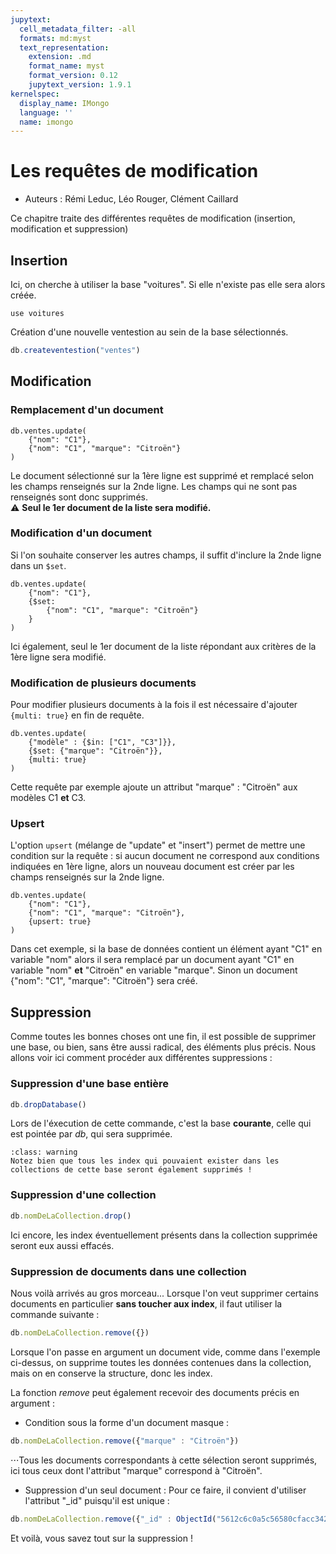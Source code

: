 ```yaml
---
jupytext:
  cell_metadata_filter: -all
  formats: md:myst
  text_representation:
    extension: .md
    format_name: myst
    format_version: 0.12
    jupytext_version: 1.9.1
kernelspec:
  display_name: IMongo
  language: ''
  name: imongo
---
```


# Les requêtes de modification

* Auteurs : Rémi Leduc, Léo Rouger, Clément Caillard

Ce chapitre traite des différentes requêtes de modification (insertion, modification et suppression)

## Insertion
Ici, on cherche à utiliser la base "voitures". Si elle n'existe pas elle sera alors créée.

```{js echo = true, results = 'hide'}
use voitures
```
Création d'une nouvelle ventestion au sein de la base sélectionnés.

```js 
db.createventestion("ventes")
```


## Modification
### Remplacement d'un document
```{code-cell}
db.ventes.update(
	{"nom": "C1"},
	{"nom": "C1", "marque": "Citroën"}
)
```
Le document sélectionné sur la 1ère ligne est supprimé et remplacé selon les champs renseignés sur la 2nde ligne. Les champs qui ne sont pas renseignés sont donc supprimés.
<br> :warning: **Seul le 1er document de la liste sera modifié.** </br>

### Modification d'un document
Si l'on souhaite conserver les autres champs, il suffit d'inclure la 2nde ligne dans un `$set`.
```{code-cell}
db.ventes.update(
	{"nom": "C1"},
	{$set:
		{"nom": "C1", "marque": "Citroën"}
	}
)
```
Ici également, seul le 1er document de la liste répondant aux critères de la 1ère ligne sera modifié.

### Modification de plusieurs documents
Pour modifier plusieurs documents à la fois il est nécessaire d'ajouter `{multi: true}` en fin de requête.
```{code-cell}
db.ventes.update(
	{"modèle" : {$in: ["C1", "C3"]}},
	{$set: {"marque": "Citroën"}},
	{multi: true}
)
```
Cette requête par exemple ajoute un attribut "marque" : "Citroën" aux modèles C1 **et** C3.

### Upsert
L'option `upsert` (mélange de "update" et "insert") permet de mettre une condition sur la requête : si aucun document ne correspond aux conditions indiquées en 1ère ligne, alors un nouveau document est créer par les champs renseignés sur la 2nde ligne.
```{code-cell}
db.ventes.update(
	{"nom": "C1"},
	{"nom": "C1", "marque": "Citroën"},
	{upsert: true}
)
```
Dans cet exemple, si la base de données contient un élément ayant "C1" en variable "nom" alors il sera remplacé par un document ayant "C1" en variable "nom" **et** "Citroën" en variable "marque". Sinon un document {"nom": "C1", "marque": "Citroën"} sera créé.

## Suppression

Comme toutes les bonnes choses ont une fin, il est possible de supprimer une base, ou bien, sans être aussi radical, des éléments plus précis.
Nous allons voir ici comment procéder aux différentes suppressions :

### Suppression d'une base entière
```js
db.dropDatabase()
```
Lors de l'éxecution de cette commande, c'est la base **courante**, celle qui est pointée par _db_, qui sera supprimée.
```{admonition} Important !
:class: warning
Notez bien que tous les index qui pouvaient exister dans les collections de cette base seront également supprimés !
```

### Suppression d'une collection
```js
db.nomDeLaCollection.drop()
```
Ici encore, les index éventuellement présents dans la collection supprimée seront eux aussi effacés.

### Suppression de documents dans une collection
Nous voilà arrivés au gros morceau...
Lorsque l'on veut supprimer certains documents en particulier **sans toucher aux index**, il faut utiliser la commande suivante :
```js
db.nomDeLaCollection.remove({})
```
Lorsque l'on passe en argument un document vide, comme dans l'exemple ci-dessus, on supprime toutes les données contenues dans la collection, mais on en conserve la structure, donc les index.

La fonction _remove_ peut également recevoir des documents précis en argument :
* Condition sous la forme d'un document masque :
```js
db.nomDeLaCollection.remove({"marque" : "Citroën"})
```
⋅⋅⋅Tous les documents correspondants à cette sélection seront supprimés, ici tous ceux dont l'attribut "marque" correspond à "Citroën".
* Suppression d'un seul document :
Pour ce faire, il convient d'utiliser l'attribut "_id" puisqu'il est unique :
```js
db.nomDeLaCollection.remove({"_id" : ObjectId("5612c6c0a5c56580cfacc342")})
``` 

Et voilà, vous savez tout sur la suppression !